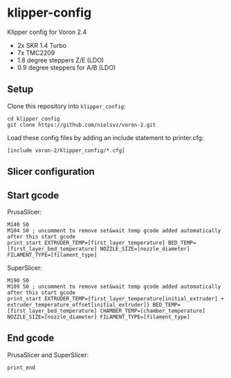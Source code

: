 # klipper-config

Klipper config for Voron 2.4 
- 2x SKR 1.4 Turbo
- 7x TMC2209
- 1.8 degree steppers Z/E (LDO)
- 0.9 degree steppers for A/B (LDO)

## Setup
Clone this repository into `klipper_config`:
```
cd klipper_config
git clone https://github.com/nielsvz/voron-2.git
```

Load these config files by adding an include statement to printer.cfg:
```
[include voron-2/klipper_config/*.cfg]
```

## Slicer configuration

## Start gcode
PrusaSlicer:  
```
M140 S0
M104 S0 ; uncomment to remove set&wait temp gcode added automatically after this start gcode
print_start EXTRUDER_TEMP=[first_layer_temperature] BED_TEMP=[first_layer_bed_temperature] NOZZLE_SIZE=[nozzle_diameter] FILAMENT_TYPE=[filament_type]
```

SuperSlicer:  
```
M190 S0
M109 S0 ; uncomment to remove set&wait temp gcode added automatically after this start gcode
print_start EXTRUDER_TEMP={first_layer_temperature[initial_extruder] + extruder_temperature_offset[initial_extruder]} BED_TEMP=[first_layer_bed_temperature] CHAMBER_TEMP=[chamber_temperature] NOZZLE_SIZE=[nozzle_diameter] FILAMENT_TYPE=[filament_type]
```


## End gcode

PrusaSlicer and SuperSlicer:
```
print_end
```
